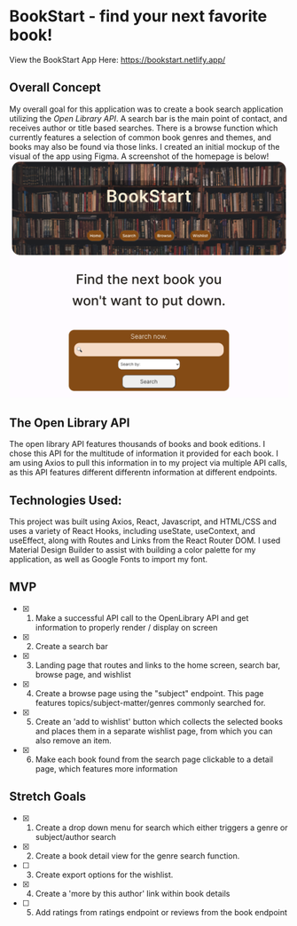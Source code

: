 # BookStart - find your next favorite book!
View the BookStart App Here: https://bookstart.netlify.app/ 
## Overall Concept
My overall goal for this application was to create a book search application utilizing the *Open Library API*. A search bar is the main point of contact, and receives author or title based searches. There is a browse function which currently features a selection of common book genres and themes, and books may also be found via those links. 
I created an initial mockup of the visual of the app using Figma. 
A screenshot of the homepage is below!
![Getting Started](/bookstart-app/src/components/images/Screen%20Shot%202023-03-03%20at%206.40.44%20AM.png)

## The Open Library API
The open library API features thousands of books and book editions. I chose this API for the multitude of information it provided for each book. I am using Axios to pull this information in to my project via multiple API calls, as this API features different differentn information at different endpoints.  

## Technologies Used:
This project was built using Axios, React, Javascript, and HTML/CSS and uses a variety of React Hooks, including useState, useContext, and useEffect, along with Routes and Links from the React Router DOM. I used Material Design Builder to assist with building a color palette for my application, as well as Google Fonts to import my font. 

## MVP
- [x] 1. Make a successful API call to the OpenLibrary API and get information to properly render / display on screen 
- [x] 2. Create a search bar 
- [x] 3. Landing page that routes and links to the home screen, search bar, browse page, and wishlist 
- [x] 4. Create a browse page using the "subject" endpoint. This page features topics/subject-matter/genres commonly searched for. 
- [x] 5. Create an 'add to wishlist' button which collects the selected books and places them in a separate wishlist page, from which you can also remove an item.  
- [x] 6. Make each book found from the search page clickable to a detail page, which features more information 

## Stretch Goals
- [x] 1. Create a drop down menu for search which either triggers a genre or subject/author search 
- [x] 2. Create a book detail view for the genre search function.
- [ ] 3. Create export options for the wishlist.
- [x] 4. Create a 'more by this author' link within book details
- [ ] 5. Add ratings from ratings endpoint or reviews from the book endpoint

